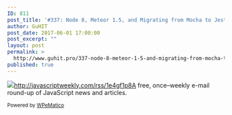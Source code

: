 ```yaml
---
ID: 811
post_title: '#337: Node 8, Meteor 1.5, and Migrating from Mocha to Jest'
author: GuHIT
post_date: 2017-06-01 17:00:00
post_excerpt: ""
layout: post
permalink: >
  http://www.guhit.pro/337-node-8-meteor-1-5-and-migrating-from-mocha-to-jest/
published: true
---
```

<img class="wpe_imgrss" src="http://www.guhit.pro/wp-content/uploads/2017/06/ef8773ce.png">http://javascriptweekly.com/rss/1e4gf1p8A free, once&ndash;weekly e-mail round-up of JavaScript news and articles.<p class="wpematico_credit"><small>Powered by <a href="http://www.wpematico.com" target="_blank">WPeMatico</a></small></p>